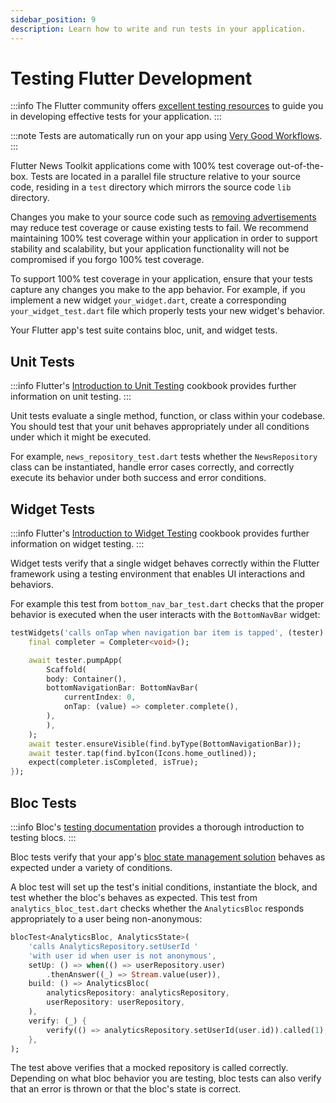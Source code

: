 ```yaml
---
sidebar_position: 9
description: Learn how to write and run tests in your application.
---
```


# Testing Flutter Development

:::info
The Flutter community offers [excellent testing resources](https://verygood.ventures/blog/flutter-testing-resources) to guide you in developing effective tests for your application.
:::

:::note
Tests are automatically run on your app using [Very Good Workflows](https://github.com/VeryGoodOpenSource/very_good_workflows).
:::

Flutter News Toolkit applications come with 100% test coverage out-of-the-box. Tests are located in a parallel file structure relative to your source code, residing in a `test` directory which mirrors the source code `lib` directory.

Changes you make to your source code such as [removing advertisements](/project_configuration/ads#removing-ads) may reduce test coverage or cause existing tests to fail. We recommend maintaining 100% test coverage within your application in order to support stability and scalability, but your application functionality will not be compromised if you forgo 100% test coverage.

To support 100% test coverage in your application, ensure that your tests capture any changes you make to the app behavior. For example, if you implement a new widget `your_widget.dart`, create a corresponding `your_widget_test.dart` file which properly tests your new widget's behavior.

Your Flutter app's test suite contains bloc, unit, and widget tests.

## Unit Tests

:::info
Flutter's [Introduction to Unit Testing](https://docs.flutter.dev/cookbook/testing/unit/introduction) cookbook provides further information on unit testing.
:::

Unit tests evaluate a single method, function, or class within your codebase. You should test that your unit behaves appropriately under all conditions under which it might be executed.

For example, `news_repository_test.dart` tests whether the `NewsRepository` class can be instantiated, handle error cases correctly, and correctly execute its behavior under both success and error conditions.

## Widget Tests

:::info
Flutter's [Introduction to Widget Testing](https://docs.flutter.dev/cookbook/testing/widget/introduction) cookbook provides further information on widget testing.
:::

Widget tests verify that a single widget behaves correctly within the Flutter framework using a testing environment that enables UI interactions and behaviors.

For example this test from `bottom_nav_bar_test.dart` checks that the proper behavior is executed when the user interacts with the `BottomNavBar` widget:

```dart
testWidgets('calls onTap when navigation bar item is tapped', (tester) async {
    final completer = Completer<void>();

    await tester.pumpApp(
        Scaffold(
        body: Container(),
        bottomNavigationBar: BottomNavBar(
            currentIndex: 0,
            onTap: (value) => completer.complete(),
        ),
        ),
    );
    await tester.ensureVisible(find.byType(BottomNavigationBar));
    await tester.tap(find.byIcon(Icons.home_outlined));
    expect(completer.isCompleted, isTrue);
});
```

## Bloc Tests

:::info
Bloc's [testing documentation](https://bloclibrary.dev/#/testing) provides a thorough introduction to testing blocs.
:::

Bloc tests verify that your app's [bloc state management solution](https://bloclibrary.dev) behaves as expected under a variety of conditions.

A bloc test will set up the test's initial conditions, instantiate the block, and test whether the bloc's behaves as expected. This test from `analytics_bloc_test.dart` checks whether the `AnalyticsBloc` responds appropriately to a user being non-anonymous:

```dart
blocTest<AnalyticsBloc, AnalyticsState>(
    'calls AnalyticsRepository.setUserId '
    'with user id when user is not anonymous',
    setUp: () => when(() => userRepository.user)
        .thenAnswer((_) => Stream.value(user)),
    build: () => AnalyticsBloc(
        analyticsRepository: analyticsRepository,
        userRepository: userRepository,
    ),
    verify: (_) {
        verify(() => analyticsRepository.setUserId(user.id)).called(1);
    },
);
```

The test above verifies that a mocked repository is called correctly. Depending on what bloc behavior you are testing, bloc tests can also verify that an error is thrown or that the bloc's state is correct.
